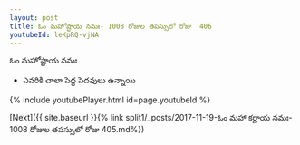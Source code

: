 ```yaml
---
layout: post
title: ఓం మహోష్టాయ నమః- 1008 రోజుల తపస్సులో రోజు  406
youtubeId: leKpRQ-vjNA
---
```

 
 
 ఓం మహోష్టాయ నమః  
 
 -  ఎవరికి చాలా పెద్ద పెదవులు ఉన్నాయి 
 
  
 
  
 
 
 
 
 
 


{% include youtubePlayer.html id=page.youtubeId %}
 
[Next]({{ site.baseurl }}{% link  split1/_posts/2017-11-19-ఓం మహా కర్ణాయ నమః- 1008 రోజుల తపస్సులో రోజు  405.md%})
 
